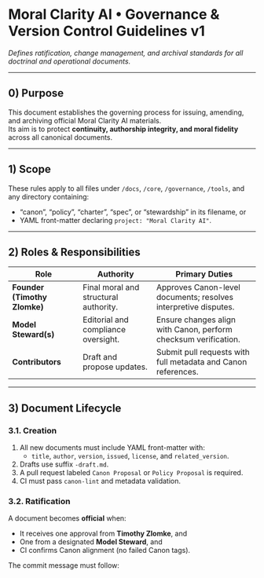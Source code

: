 # Moral Clarity AI • Governance & Version Control Guidelines v1
*Defines ratification, change management, and archival standards for all doctrinal and operational documents.*

---

## 0) Purpose
This document establishes the governing process for issuing, amending, and archiving official Moral Clarity AI materials.  
Its aim is to protect **continuity, authorship integrity, and moral fidelity** across all canonical documents.

---

## 1) Scope
These rules apply to all files under `/docs`, `/core`, `/governance`, `/tools`, and any directory containing:
- “canon”, “policy”, “charter”, “spec”, or “stewardship” in its filename, or  
- YAML front-matter declaring `project: "Moral Clarity AI"`.

---

## 2) Roles & Responsibilities
| Role | Authority | Primary Duties |
|------|------------|----------------|
| **Founder (Timothy Zlomke)** | Final moral and structural authority. | Approves Canon-level documents; resolves interpretive disputes. |
| **Model Steward(s)** | Editorial and compliance oversight. | Ensure changes align with Canon, perform checksum verification. |
| **Contributors** | Draft and propose updates. | Submit pull requests with full metadata and Canon references. |

---

## 3) Document Lifecycle

### 3.1. Creation
1. All new documents must include YAML front-matter with:  
   - `title`, `author`, `version`, `issued`, `license`, and `related_version`.  
2. Drafts use suffix `-draft.md`.  
3. A pull request labeled `Canon Proposal` or `Policy Proposal` is required.  
4. CI must pass `canon-lint` and metadata validation.

### 3.2. Ratification
A document becomes **official** when:
- It receives one approval from **Timothy Zlomke**, and  
- One from a designated **Model Steward**, and  
- CI confirms Canon alignment (no failed Canon tags).

The commit message must follow:
